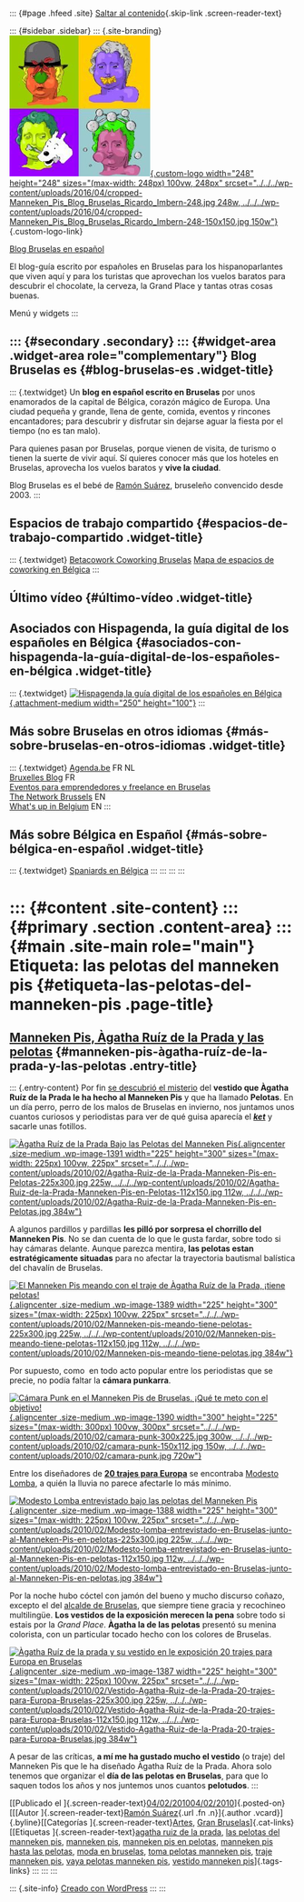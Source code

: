 ::: {#page .hfeed .site}
[Saltar al contenido](index.html#content){.skip-link
.screen-reader-text}

::: {#sidebar .sidebar}
::: {.site-branding}
[![](../../../wp-content/uploads/2016/04/cropped-Manneken_Pis_Blog_Bruselas_Ricardo_Imbern-248.jpg){.custom-logo
width="248" height="248" sizes="(max-width: 248px) 100vw, 248px"
srcset="../../../wp-content/uploads/2016/04/cropped-Manneken_Pis_Blog_Bruselas_Ricardo_Imbern-248.jpg 248w, ../../../wp-content/uploads/2016/04/cropped-Manneken_Pis_Blog_Bruselas_Ricardo_Imbern-248-150x150.jpg 150w"}](../../../index.html){.custom-logo-link}

[Blog Bruselas en español](../../../index.html)

El blog-guía escrito por españoles en Bruselas para los hispanoparlantes
que viven aquí y para los turistas que aprovechan los vuelos baratos
para descubrir el chocolate, la cerveza, la Grand Place y tantas otras
cosas buenas.

Menú y widgets
:::

::: {#secondary .secondary}
::: {#widget-area .widget-area role="complementary"}
Blog Bruselas es {#blog-bruselas-es .widget-title}
----------------

::: {.textwidget}
Un **blog en español escrito en Bruselas** por unos enamorados de la
capital de Bélgica, corazón mágico de Europa. Una ciudad pequeña y
grande, llena de gente, comida, eventos y rincones encantadores; para
descubrir y disfrutar sin dejarse aguar la fiesta por el tiempo (no es
tan malo).

Para quienes pasan por Bruselas, porque vienen de visita, de turismo o
tienen la suerte de vivir aquí. Sí quieres conocer más que los hoteles
en Bruselas, aprovecha los vuelos baratos y **vive la ciudad**.

Blog Bruselas es el bebé de [Ramón Suárez](http://www.ramonsuarez.com),
bruseleño convencido desde 2003.
:::

Espacios de trabajo compartido {#espacios-de-trabajo-compartido .widget-title}
------------------------------

::: {.textwidget}
[Betacowork Coworking Bruselas](http://www.betacowork.com) [Mapa de
espacios de coworking en Bélgica](http://coworkingbelgium.com)
:::

Último vídeo {#último-vídeo .widget-title}
------------

Asociados con Hispagenda, la guía digital de los españoles en Bélgica {#asociados-con-hispagenda-la-guía-digital-de-los-españoles-en-bélgica .widget-title}
---------------------------------------------------------------------

::: {.textwidget}
[![Hispagenda,la guía digital de los españoles en
Bélgica](../../../wp-content/uploads/2010/04/Hispagenda-250px.gif "Hispagenda, la guía digital de los españoles en Bélgica"){.attachment-medium
width="250" height="100"}](http://www.hispagenda.com)
:::

Más sobre Bruselas en otros idiomas {#más-sobre-bruselas-en-otros-idiomas .widget-title}
-----------------------------------

::: {.textwidget}
[Agenda.be](http://www.agenda.be) FR NL\
[Bruxelles Blog](http://www.bxlblog.be/) FR\
[Eventos para emprendedores y freelance en
Bruselas](http://www.betacowork.com/events/)\
[The Network
Brussels](http://groups.yahoo.com/group/TheNetworkBrussels/) EN\
[What\'s up in Belgium](http://www.whatsupin.be/) EN
:::

Más sobre Bélgica en Español {#más-sobre-bélgica-en-español .widget-title}
----------------------------

::: {.textwidget}
[Spaniards en Bélgica](http://www.spaniards.es/paises/belgica)
:::
:::
:::
:::

::: {#content .site-content}
::: {#primary .section .content-area}
::: {#main .site-main role="main"}
Etiqueta: las pelotas del manneken pis {#etiqueta-las-pelotas-del-manneken-pis .page-title}
======================================

[Manneken Pis, Àgatha Ruíz de la Prada y las pelotas](../../../index.html?p=1386) {#manneken-pis-àgatha-ruíz-de-la-prada-y-las-pelotas .entry-title}
---------------------------------------------------------------------------------

::: {.entry-content}
Por fin [se descubrió el
misterio](http://www.blogbruselas.com/2010/02/manneken-pis-en-pelotas-por-agatha-ruiz-de-la-prada.html "El chavalín de Bruselas ya está en pelotas y enseñando los kinder")
del **vestido que Àgatha Ruíz de la Prada le ha hecho al Manneken Pis**
y que ha llamado **Pelotas**. En un día perro, perro de los malos de
Bruselas en invierno, nos juntamos unos cuantos curiosos y periodistas
para ver de qué guisa aparecía el
**[*ket*](http://fr.wiktionary.org/wiki/ket "Ket significa chaval")** y
sacarle unas fotillos.

[![Àgatha Ruíz de la Prada Bajo las Pelotas del Manneken
Pis](../../../wp-content/uploads/2010/02/Agatha-Ruiz-de-la-Prada-Manneken-Pis-en-Pelotas-225x300.jpg "Àgatha Ruíz de la Prada Bajo las Pelotas del Manneken Pis"){.aligncenter
.size-medium .wp-image-1391 width="225" height="300"
sizes="(max-width: 225px) 100vw, 225px"
srcset="../../../wp-content/uploads/2010/02/Agatha-Ruiz-de-la-Prada-Manneken-Pis-en-Pelotas-225x300.jpg 225w, ../../../wp-content/uploads/2010/02/Agatha-Ruiz-de-la-Prada-Manneken-Pis-en-Pelotas-112x150.jpg 112w, ../../../wp-content/uploads/2010/02/Agatha-Ruiz-de-la-Prada-Manneken-Pis-en-Pelotas.jpg 384w"}](../../../wp-content/uploads/2010/02/Agatha-Ruiz-de-la-Prada-Manneken-Pis-en-Pelotas.jpg)

A algunos pardillos y pardillas **les pilló por sorpresa el chorrillo
del Manneken Pis**. No se dan cuenta de lo que le gusta fardar, sobre
todo si hay cámaras delante. Aunque parezca mentira, **las pelotas estan
estratégicamente situadas** para no afectar la trayectoria bautismal
balística del chavalín de Bruselas.

[![El Manneken Pis meando con el traje de Àgatha Ruíz de la Prada,
¡tiene
pelotas!](../../../wp-content/uploads/2010/02/Manneken-pis-meando-tiene-pelotas-225x300.jpg "El Manneken Pis meando con el traje de Àgatha Ruíz de la Prada, ¡tiene pelotas!"){.aligncenter
.size-medium .wp-image-1389 width="225" height="300"
sizes="(max-width: 225px) 100vw, 225px"
srcset="../../../wp-content/uploads/2010/02/Manneken-pis-meando-tiene-pelotas-225x300.jpg 225w, ../../../wp-content/uploads/2010/02/Manneken-pis-meando-tiene-pelotas-112x150.jpg 112w, ../../../wp-content/uploads/2010/02/Manneken-pis-meando-tiene-pelotas.jpg 384w"}](../../../wp-content/uploads/2010/02/Manneken-pis-meando-tiene-pelotas.jpg)

Por supuesto, como  en todo acto popular entre los periodistas que se
precie, no podía faltar la **cámara punkarra**.

[![Cámara Punk en el Manneken Pis de Bruselas. ¡Qué te meto con el
objetivo!](../../../wp-content/uploads/2010/02/camara-punk-300x225.jpg "Cámara Punk en el Manneken Pis de Bruselas"){.aligncenter
.size-medium .wp-image-1390 width="300" height="225"
sizes="(max-width: 300px) 100vw, 300px"
srcset="../../../wp-content/uploads/2010/02/camara-punk-300x225.jpg 300w, ../../../wp-content/uploads/2010/02/camara-punk-150x112.jpg 150w, ../../../wp-content/uploads/2010/02/camara-punk.jpg 720w"}](../../../wp-content/uploads/2010/02/camara-punk.jpg)

Entre los diseñadores de [**20 trajes para
Europa**](http://www.eu2010.es/es/documentosynoticias/noticias/trajesparaeuropa.html "Moda y literatura: 20 trajes para Europa")
se encontraba [Modesto
Lomba](http://www.hola.com/biografias/modesto-lomba/biografia/ "Modesto Lomba entrevistado a la sombra de las pelotas del Manneken Pis"),
a quién la lluvia no parece afectarle lo más mínimo.

[![Modesto Lomba entrevistado bajo las pelotas del Manneken
Pis](../../../wp-content/uploads/2010/02/Modesto-lomba-entrevistado-en-Bruselas-junto-al-Manneken-Pis-en-pelotas-225x300.jpg "Modesto Lomba entrevistado bajo las pelotas del Manneken Pis"){.aligncenter
.size-medium .wp-image-1388 width="225" height="300"
sizes="(max-width: 225px) 100vw, 225px"
srcset="../../../wp-content/uploads/2010/02/Modesto-lomba-entrevistado-en-Bruselas-junto-al-Manneken-Pis-en-pelotas-225x300.jpg 225w, ../../../wp-content/uploads/2010/02/Modesto-lomba-entrevistado-en-Bruselas-junto-al-Manneken-Pis-en-pelotas-112x150.jpg 112w, ../../../wp-content/uploads/2010/02/Modesto-lomba-entrevistado-en-Bruselas-junto-al-Manneken-Pis-en-pelotas.jpg 384w"}](../../../wp-content/uploads/2010/02/Modesto-lomba-entrevistado-en-Bruselas-junto-al-Manneken-Pis-en-pelotas.jpg)

Por la noche hubo cóctel con jamón del bueno y mucho discurso coñazo,
excepto el del [alcalde de
Bruselas](http://fr.wikipedia.org/wiki/Freddy_Thielemans "¿Quién es Freddy Thielemans?"),
que siempre tiene gracia y recochineo multilingüe. **Los vestidos de la
exposición merecen la pena** sobre todo si estais por la *Grand Place*.
**Àgatha la de las pelotas** presentó su menina colorista, con un
particular tocado hecho con los colores de Bruselas.

[![Àgatha Ruíz de la prada y su vestido en le exposición 20 trajes para
Europa en
Bruselas](../../../wp-content/uploads/2010/02/Vestido-Agatha-Ruiz-de-la-Prada-20-trajes-para-Europa-Bruselas-225x300.jpg "Àgatha Ruíz de la prada y su vestido en le exposición 20 trajes para Europa en Bruselas"){.aligncenter
.size-medium .wp-image-1387 width="225" height="300"
sizes="(max-width: 225px) 100vw, 225px"
srcset="../../../wp-content/uploads/2010/02/Vestido-Agatha-Ruiz-de-la-Prada-20-trajes-para-Europa-Bruselas-225x300.jpg 225w, ../../../wp-content/uploads/2010/02/Vestido-Agatha-Ruiz-de-la-Prada-20-trajes-para-Europa-Bruselas-112x150.jpg 112w, ../../../wp-content/uploads/2010/02/Vestido-Agatha-Ruiz-de-la-Prada-20-trajes-para-Europa-Bruselas.jpg 384w"}](../../../wp-content/uploads/2010/02/Vestido-Agatha-Ruiz-de-la-Prada-20-trajes-para-Europa-Bruselas.jpg)

A pesar de las críticas, **a mí me ha gustado mucho el vestido** (o
traje) del Manneken Pis que le ha diseñado Àgatha Ruíz de la Prada.
Ahora solo tenemos que organizar el **día de las pelotas en Bruselas**,
para que lo saquen todos los años y nos juntemos unos cuantos
**pelotudos**.
:::

[[Publicado el
]{.screen-reader-text}[04/02/201004/02/2010](../../../index.html?p=1386)]{.posted-on}[[[Autor
]{.screen-reader-text}[Ramón
Suárez](../../2010/04/30/index.html?author=2){.url .fn .n}]{.author
.vcard}]{.byline}[[Categorías
]{.screen-reader-text}[Artes](../../category/artes/index.html), [Gran
Bruselas](../../category/gran-bruselas/index.html)]{.cat-links}[[Etiquetas
]{.screen-reader-text}[agatha ruiz de la
prada](../agatha-ruiz-de-la-prada/index.html), [las pelotas del manneken
pis](index.html), [manneken pis](../manneken-pis/index.html), [manneken
pis en pelotas](../manneken-pis-en-pelotas/index.html), [manneken pis
hasta las pelotas](../manneken-pis-hasta-las-pelotas/index.html), [moda
en bruselas](../moda-en-bruselas/index.html), [toma pelotas manneken
pis](../toma-pelotas-manneken-pis/index.html), [traje manneken
pis](../traje-manneken-pis/index.html), [vaya pelotas manneken
pis](../vaya-pelotas-manneken-pis/index.html), [vestido manneken
pis](../vestido-manneken-pis/index.html)]{.tags-links}
:::
:::
:::

::: {.site-info}
[Creado con WordPress](https://es.wordpress.org/)
:::
:::
